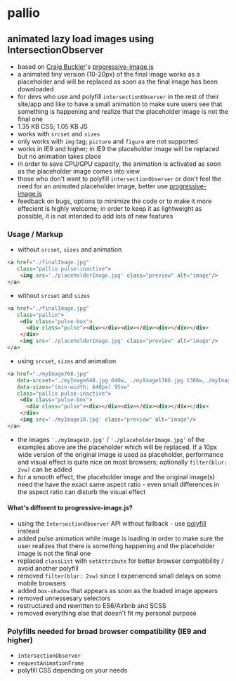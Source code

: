 # pallio
## animated lazy load images using IntersectionObserver
* based on [Craig Buckler](https://github.com/craigbuckler)'s [progressive-image.js](https://github.com/craigbuckler/progressive-image.js)
* a animated tiny version (10-20px) of the final image works as a placeholder and will be replaced as soon as the final image has been downloaded
* for devs who use and polyfill ```intersectionObserver``` in the rest of their site/app and like to have a small animation to make sure users see that something is happening and realize that the placeholder image is not the final one
* 1.35 KB CSS; 1.05 KB JS
* works with ```srcset``` and ```sizes```
* only works with ```img``` tag; ```picture``` and ```figure``` are not supported
* works in IE9 and higher; in IE9 the placeholder image will be replaced but no animation takes place
* in order to save CPU/GPU capacity, the animation is activated as soon as the placeholder image comes into view
* those who don't want to polyfill ```intersectionObserver``` or don't feel the need for an animated placeholder image, better use [progressive-image.js](https://github.com/craigbuckler/progressive-image.js)
* feedback on bugs, options to minimize the code or to make it more effecient is highly welcome; in order to keep it as lightweight as possible, it is not intended to add lots of new features

### Usage / Markup

* without ```srcset```, ```sizes``` and animation
```html
<a href="./finalImage.jpg"
   class="pallio pulse-inactive">
    <img src='./placeholderImage.jpg' class="preview" alt="image"/>
</a>
```

* without ```srcset``` and ```sizes```
```html
<a href="./finalImage.jpg"
   class="pallio">
    <div class="pulse-box">
      <div class="pulse"><div></div><div></div><div></div></div>
    </div> 
    <img src='./placeholderImage.jpg' class="preview" alt="image"/>
</a>
```
* using ```srcset```, ```sizes``` and animation
```html
<a href="./myImage768.jpg" 
   data-srcset="./myImage640.jpg 640w, ./myImage1366.jpg 1366w,./myImage1600.jpg 1600w, ./myImage1920.jpg 1920w"
   data-sizes="(min-width: 640px) 95vw" 
   class="pallio pulse-inactive">
    <div class="pulse-box">
      <div class="pulse"><div></div><div></div><div></div></div>
    </div> 
    <img src='./myImage10.jpg' class="preview" alt="image"/>
</a>
```
* the images ```'./myImage10.jpg'``` / ```'./placeholderImage.jpg'``` of the examples above are the placeholder which will be replaced. If a 10px wide version of the original image is used as placeholder, performance and visual effect is quite nice on most browsers; optionally ```filter(blur: 2vw)``` can be added
* for a smooth effect, the placeholder image and the original image(s) need the have the exact same aspect ratio - even small differences in the aspect ratio can disturb the visual effect

#### What's different to progressive-image.js?
* using the ```IntersectionObserver``` API without fallback - use [polyfill](https://github.com/w3c/IntersectionObserver) instead
* added pulse animation while image is loading in order to make sure the user realizes that there is something happening and the placeholder image is not the final one
* replaced ```classList``` with ```setAttribute``` for better browser compatibility / avoid another polyfill
* removed ```filter(blur: 2vw)``` since I experienced small delays on some mobile browsers
* added ```box-shadow``` that appears as soon as the loaded image appears
* removed unnessesary selectors
* restructured and rewritten to ES6/Airbnb and SCSS 
* removed everything else that doesn't fit my personal purpose

### Polyfills needed for broad browser compatibility (IE9 and higher)
* ```intersectionObserver```
* ```requestAnimationFrame```
* polyfill CSS depending on your needs

